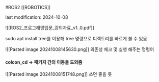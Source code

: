 #ROS2 
[[ROBOTICS]]

last modification: 2024-10-08

![[ROS2_프로그래밍입문_강의자료_v1..0.pdf]]

sudo apt install tree를 이용해
tree 명령으로 디렉토리를 빠르게 볼 수 있음

![[Pasted image 20241008145630.png]]
의존성 체크 및 실행 해주는 명령어


#### colcon_cd -> 패키지 간의 이동을 도와줌
![[Pasted image 20241008151748.png]]
쓰면 좋을 듯
 